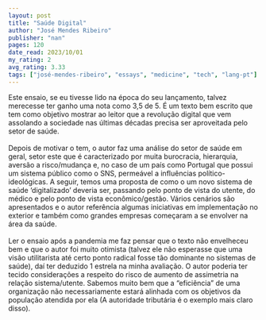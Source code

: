 ```yaml
---
layout: post
title: "Saúde Digital"
author: "José Mendes Ribeiro"
publisher: "nan"
pages: 120
date_read: 2023/10/01
my_rating: 2
avg_rating: 3.33
tags: ["josé-mendes-ribeiro", "essays", "medicine", "tech", "lang-pt"]
---
```


Este ensaio, se eu tivesse lido na época do seu lançamento, talvez merecesse ter ganho uma nota como 3,5 de 5. É um texto bem escrito que tem como objetivo mostrar ao leitor que a revolução digital que vem assolando a sociedade nas últimas décadas precisa ser aproveitada pelo setor de saúde. <br/><br/>Depois de motivar o tem, o autor faz uma análise do setor de saúde em geral, setor este que é caracterizado por muita burocracia, hierarquia, aversão a risco/mudança e, no caso de um país como Portugal que possui um sistema público como o SNS, permeável a influências político-ideológicas. A seguir, temos uma proposta de como o um novo sistema de saúde ‘digitalizado’ deveria ser, passando pelo ponto de vista do utente, do médico e pelo ponto de vista econômico/gestão. Vários cenários são apresentados e o autor referência algumas iniciativas em implementação no exterior e também como grandes empresas começaram a se envolver na área da saúde. <br/><br/>Ler o ensaio após a pandemia me faz pensar que o texto não envelheceu bem e que o autor foi muito otimista (talvez ele não esperasse que uma visão utilitarista até certo ponto radical fosse tão dominante no sistemas de saúde), daí ter deduzido 1 estrela na minha avaliação. O autor poderia ter tecido considerações a respeito do risco de aumento de assimetria na relação sistema/utente. Sabemos muito bem que a “eficiência” de uma organização não necessariamente estará alinhada com os objetivos da população atendida por ela (A autoridade tributária é o exemplo mais claro disso).

